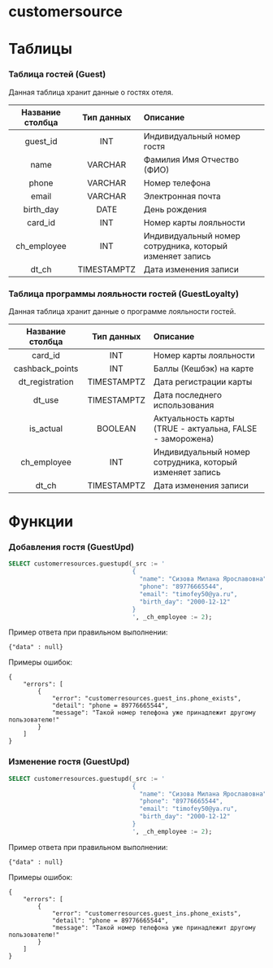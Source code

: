 # customersource



# Таблицы
### Таблица гостей (Guest)
Данная таблица хранит данные о гостях отеля.

| Название столбца | Тип данных  | Описание                                                 |
|:----------------:|:-----------:|:---------------------------------------------------------|
|     guest_id     |     INT     | Индивидуальный номер гостя                               |
|       name       |   VARCHAR   | Фамилия Имя Отчество (ФИО)                               |
|      phone       |   VARCHAR   | Номер телефона                                           |
|      email       |   VARCHAR   | Электронная почта                                        |
|    birth_day     |    DATE     | День рождения                                            |
|     card_id      |     INT     | Номер карты лояльности                                   |
|   ch_employee    |     INT     | Индивидуальный номер сотрудника, который изменяет запись |
|      dt_ch       | TIMESTAMPTZ | Дата изменения записи                                    |

### Таблица программы лояльности гостей (GuestLoyalty)
Данная таблица хранит данные о программе лояльности гостей.  

| Название столбца | Тип данных  | Описание                                                  |
|:----------------:|:-----------:|:----------------------------------------------------------|
|     card_id      |     INT     | Номер карты лояльности                                    |
| cashback_points  |     INT     | Баллы (Кешбэк) на карте                                   |
| dt_registration  | TIMESTAMPTZ | Дата регистрации карты                                    |
|      dt_use      | TIMESTAMPTZ | Дата последнего использования                             |
|    is_actual     |   BOOLEAN   | Актуальность карты (TRUE - актуальна, FALSE - заморожена) |
|   ch_employee    |     INT     | Индивидуальный номер сотрудника, который изменяет запись  |
|      dt_ch       | TIMESTAMPTZ | Дата изменения записи                                     |

# Функции
### Добавления гостя (GuestUpd)
```sql
SELECT customerresources.guestupd(_src := '
                                  {
                                    "name": "Сизова Милана Ярославовна",
                                    "phone": "89776665544",
                                    "email": "timofey50@ya.ru",
                                    "birth_day": "2000-12-12"
                                  }
                                  ', _ch_employee := 2);
```
Пример ответа при правильном выполнении:
```jsonb
{"data" : null}
```
Примеры ошибок:
```jsonb 
{
	"errors": [
	    {
		    "error": "customerresources.guest_ins.phone_exists",
		    "detail": "phone = 89776665544",
		    "message": "Такой номер телефона уже принадлежит другому пользователю!"
	    }
	]
}
```

### Изменение гостя (GuestUpd)
```sql
SELECT customerresources.guestupd(_src := '
                                  {
                                    "name": "Сизова Милана Ярославовна",
                                    "phone": "89776665544",
                                    "email": "timofey50@ya.ru",
                                    "birth_day": "2000-12-12"
                                  }
                                  ', _ch_employee := 2);
```
Пример ответа при правильном выполнении:
```jsonb
{"data" : null}
```
Примеры ошибок:
```jsonb 
{
	"errors": [
	    {
		    "error": "customerresources.guest_ins.phone_exists",
		    "detail": "phone = 89776665544",
		    "message": "Такой номер телефона уже принадлежит другому пользователю!"
	    }
	]
}
```